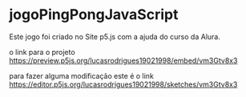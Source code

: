 # jogoPingPongJavaScript

Este jogo foi criado no Site p5.js com a ajuda do curso da Alura.

o link para o projeto
https://preview.p5js.org/lucasrodrigues19021998/embed/vm3Gtv8x3

para fazer alguma modificação este é o link
https://editor.p5js.org/lucasrodrigues19021998/sketches/vm3Gtv8x3
